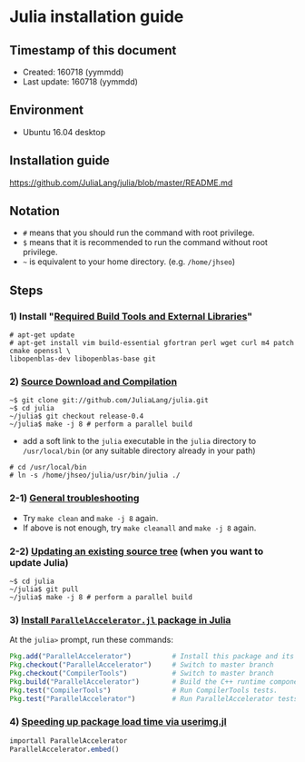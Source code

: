 # Julia installation guide

## Timestamp of this document
* Created: 160718 (yymmdd)
* Last update: 160718 (yymmdd)

## Environment
* Ubuntu 16.04 desktop

## Installation guide
https://github.com/JuliaLang/julia/blob/master/README.md


## Notation
* `#` means that you should run the command with root privilege.
* `$` means that it is recommended to run the command without root privilege.
* `~` is equivalent to your home directory. (e.g. `/home/jhseo`)


## Steps

### 1) Install "[Required Build Tools and External Libraries](https://github.com/JuliaLang/julia/blob/master/README.md#required-build-tools-and-external-libraries)"
```
# apt-get update
# apt-get install vim build-essential gfortran perl wget curl m4 patch cmake openssl \
libopenblas-dev libopenblas-base git
```

### 2) [Source Download and Compilation](https://github.com/JuliaLang/julia/blob/master/README.md#source-download-and-compilation)
```Shell
~$ git clone git://github.com/JuliaLang/julia.git
~$ cd julia
~/julia$ git checkout release-0.4
~/julia$ make -j 8 # perform a parallel build
```

* add a soft link to the `julia` executable in the `julia` directory to `/usr/local/bin` (or any suitable directory already in your path)
```
# cd /usr/local/bin
# ln -s /home/jhseo/julia/usr/bin/julia ./
```

### 2-1) [General troubleshooting](https://github.com/JuliaLang/julia/blob/master/README.md#general-troubleshooting)
* Try `make clean` and `make -j 8` again.
* If above is not enough, try `make cleanall` and `make -j 8` again.

### 2-2) [Updating an existing source tree](https://github.com/JuliaLang/julia/blob/master/README.md#updating-an-existing-source-tree) (when you want to update Julia)
```Shell
~$ cd julia
~/julia$ git pull
~/julia$ make -j 8 # perform a parallel build
```

### 3) [Install `ParallelAccelerator.jl` package in Julia](http://parallelacceleratorjl.readthedocs.io/en/latest/install.html)
At the `julia>` prompt, run these commands:
```Julia
Pkg.add("ParallelAccelerator")          # Install this package and its dependencies.
Pkg.checkout("ParallelAccelerator")     # Switch to master branch
Pkg.checkout("CompilerTools")           # Switch to master branch
Pkg.build("ParallelAccelerator")        # Build the C++ runtime component of the package.
Pkg.test("CompilerTools")               # Run CompilerTools tests.
Pkg.test("ParallelAccelerator")         # Run ParallelAccelerator tests.
```

### 4) [Speeding up package load time via userimg.jl](http://parallelacceleratorjl.readthedocs.io/en/latest/compiletime.html)
```Julia
importall ParallelAccelerator
ParallelAccelerator.embed()
```
